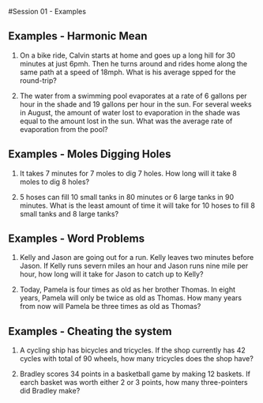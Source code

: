 #Session 01 - Examples

## Examples - Harmonic Mean
1. On a bike ride, Calvin starts at home and goes up a long hill for 30 minutes at just 6pmh. Then he turns around and rides home along the same path at a speed of 18mph. What is his average spped for the round-trip?

2. The water from a swimming pool evaporates at a rate of 6 gallons per hour in the shade and 19 gallons per hour in the sun. For several weeks in August, the amount of water lost to evaporation in the shade was equal to the amount lost in the sun. What was the average rate of evaporation from the pool?

## Examples - Moles Digging Holes
1. It takes 7 minutes for 7 moles to dig 7 holes. How long will it take 8 moles to dig 8 holes?

2. 5 hoses can fill 10 small tanks in 80 minutes or 6 large tanks in 90 minutes. What is the least amount of time it will take for 10 hoses to fill 8 small tanks and 8 large tanks?

## Examples - Word Problems
1. Kelly and Jason are going out for a run. Kelly leaves two minutes before Jason. If Kelly runs severn miles an hour and Jason runs nine mile per hour, how long will it take for Jason to catch up to Kelly?

2. Today, Pamela is four times as old as her brother Thomas. In eight years, Pamela will only be twice as old as Thomas. How many years from now will Pamela be three times as old as Thomas?

## Examples - Cheating the system
1. A cycling ship has bicycles and tricycles. If the shop currently has 42 cycles with total of 90 wheels, how many tricycles does the shop have?

2. Bradley scores 34 points in a basketball game by making 12 baskets. If earch basket was worth either 2 or 3 points, how many three-pointers did Bradley make?


